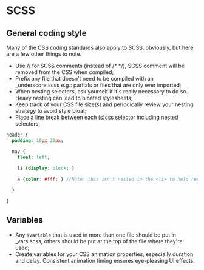 # SCSS

## General coding style

Many of the CSS coding standards also apply to SCSS, obviously, but here are a few other things to note.

- Use // for SCSS comments (instead of /* */), SCSS comment will be removed from the CSS when compiled;
- Prefix any file that doesn't need to be compiled with an _underscore.scss e.g.: partials or files that are only ever imported;
- When nesting selectors, ask yourself if it's really necessary to do so. Heavy nesting can lead to bloated stylesheets;
- Keep track of your CSS file size(s) and periodically review your nesting strategy to avoid style bloat;
- Place a line break between each (s)css selector including nested selectors;

```scss
header {
  padding: 10px 20px;

  nav {
    float: left;
  
    li {display: block; }

    a {color: #fff; } //Note: this isn't nested in the <li> to help reduce code bloat

  }

}
```

## Variables
- Any `$variable` that is used in more than one file should be put in _vars.scss, others should be put at the top of the file where they're used;
- Create variables for your CSS animation properties, especially duration and delay. Consistent animation timing ensures eye-pleasing UI effects.

